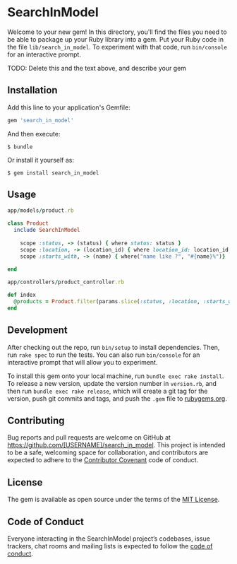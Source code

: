 # SearchInModel

Welcome to your new gem! In this directory, you'll find the files you need to be able to package up your Ruby library into a gem. Put your Ruby code in the file `lib/search_in_model`. To experiment with that code, run `bin/console` for an interactive prompt.

TODO: Delete this and the text above, and describe your gem

## Installation

Add this line to your application's Gemfile:

```ruby
gem 'search_in_model'
```

And then execute:

    $ bundle

Or install it yourself as:

    $ gem install search_in_model

## Usage
```ruby
app/models/product.rb

class Product
  include SearchInModel
  
    scope :status, -> (status) { where status: status }
    scope :location, -> (location_id) { where location_id: location_id }
    scope :starts_with, -> (name) { where("name like ?", "#{name}%")}
  
end 
```

```ruby
app/controllers/product_controller.rb

def index
  @products = Product.filter(params.slice(:status, :location, :starts_with))
end
```

## Development

After checking out the repo, run `bin/setup` to install dependencies. Then, run `rake spec` to run the tests. You can also run `bin/console` for an interactive prompt that will allow you to experiment.

To install this gem onto your local machine, run `bundle exec rake install`. To release a new version, update the version number in `version.rb`, and then run `bundle exec rake release`, which will create a git tag for the version, push git commits and tags, and push the `.gem` file to [rubygems.org](https://rubygems.org).

## Contributing

Bug reports and pull requests are welcome on GitHub at https://github.com/[USERNAME]/search_in_model. This project is intended to be a safe, welcoming space for collaboration, and contributors are expected to adhere to the [Contributor Covenant](http://contributor-covenant.org) code of conduct.

## License

The gem is available as open source under the terms of the [MIT License](http://opensource.org/licenses/MIT).

## Code of Conduct

Everyone interacting in the SearchInModel project’s codebases, issue trackers, chat rooms and mailing lists is expected to follow the [code of conduct](https://github.com/[USERNAME]/search_in_model/blob/master/CODE_OF_CONDUCT.md).
